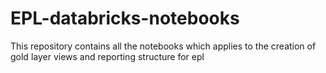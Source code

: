 # EPL-databricks-notebooks

This repository contains all the notebooks which applies to the creation of gold layer views and reporting structure for epl